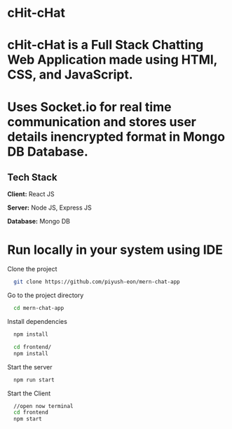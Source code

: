 
# cHit-cHat

# cHit-cHat is a Full Stack Chatting Web Application made using HTMl, CSS, and JavaScript.

# Uses Socket.io for real time communication and stores user details inencrypted format in Mongo DB Database.
## Tech Stack

**Client:** React JS

**Server:** Node JS, Express JS

**Database:** Mongo DB
  
# Run locally in your system using IDE
Clone the project

```bash
  git clone https://github.com/piyush-eon/mern-chat-app
```

Go to the project directory

```bash
  cd mern-chat-app
```

Install dependencies

```bash
  npm install
```

```bash
  cd frontend/
  npm install
```

Start the server

```bash
  npm run start
```
Start the Client

```bash
  //open now terminal
  cd frontend
  npm start
```

  


  

